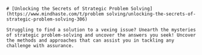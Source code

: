 
    # [Unlocking the Secrets of Strategic Problem Solving](https://www.mindhaste.com/t/problem solving/unlocking-the-secrets-of-strategic-problem-solving-306)

    Struggling to find a solution to a vexing issue? Unearth the mysteries of strategic problem-solving and uncover the answers you seek! Uncover the methods and approaches that can assist you in tackling any challenge with assurance.
    